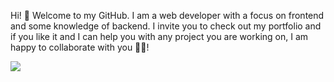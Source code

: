 Hi! 👋 Welcome to my GitHub. I am a web developer with a focus on frontend and some knowledge of backend. I invite you to check out my portfolio and if you like it and I can help you with any project you are working on, I am happy to collaborate with you 🚀🚀!

<!--Link banner image-->
<img src="https://th.bing.com/th/id/OIG.vMglKvKIubUv0SqONnuB?pid=ImgGn">

<script src="https://platform.linkedin.com/badges/js/profile.js" async defer type="text/javascript"></script>
              
